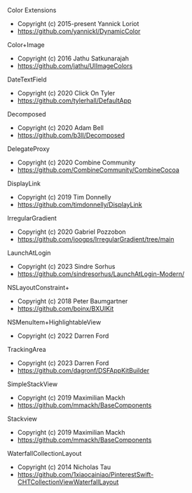 Color Extensions
- Copyright (c) 2015-present Yannick Loriot
- https://github.com/yannickl/DynamicColor

Color+Image
- Copyright (c) 2016 Jathu Satkunarajah
- https://github.com/jathu/UIImageColors

DateTextField
- Copyright (c) 2020 Click On Tyler
- https://github.com/tylerhall/DefaultApp

Decomposed
- Copyright (c) 2020 Adam Bell
- https://github.com/b3ll/Decomposed

DelegateProxy
- Copyright (c) 2020 Combine Community
- https://github.com/CombineCommunity/CombineCocoa

DisplayLink
- Copyright (c) 2019 Tim Donnelly
- https://github.com/timdonnelly/DisplayLink

IrregularGradient
- Copyright (c) 2020 Gabriel Pozzobon
- https://github.com/joogps/IrregularGradient/tree/main

LaunchAtLogin
- Copyright (c) 2023 Sindre Sorhus
- https://github.com/sindresorhus/LaunchAtLogin-Modern/

NSLayoutConstraint+
- Copyright (c) 2018 Peter Baumgartner
- https://github.com/boinx/BXUIKit

NSMenuItem+HighlightableView
- Copyright (c) 2022 Darren Ford

TrackingArea
- Copyright (c) 2023 Darren Ford
- https://github.com/dagronf/DSFAppKitBuilder

SimpleStackView
- Copyright (c) 2019 Maximilian Mackh
- https://github.com/mmackh/BaseComponents

Stackview
- Copyright (c) 2019 Maximilian Mackh
- https://github.com/mmackh/BaseComponents

WaterfallCollectionLayout
- Copyright (c) 2014 Nicholas Tau
- https://github.com/1xiaocainiao/PinterestSwift-CHTCollectionViewWaterfallLayout
